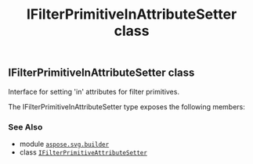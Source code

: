 ﻿---
title: IFilterPrimitiveInAttributeSetter class
second_title: Aspose.SVG for Python via .NET API References
description: 
type: docs
weight: 250
url: /python-net/aspose.svg.builder/ifilterprimitiveinattributesetter/
is_root: false
---

## IFilterPrimitiveInAttributeSetter class

Interface for setting 'in' attributes for filter primitives.



The IFilterPrimitiveInAttributeSetter type exposes the following members:


### See Also
* module [`aspose.svg.builder`](..)
* class [`IFilterPrimitiveAttributeSetter`](/svg/python-net/aspose.svg.builder/ifilterprimitiveattributesetter)
